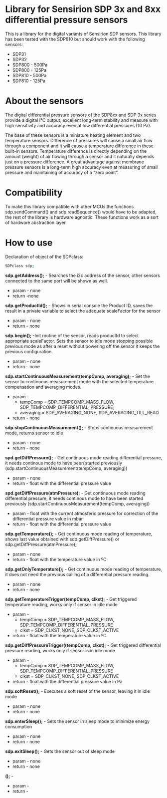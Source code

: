 # Library for Sensirion SDP 3x and 8xx differential pressure sensors

This is a library for the digital variants of Sensirion SDP sensors. This library has been tested with the SDP810 but should work with the following sensors:
- SDP31
- SDP32
- SDP800 - 500Pa    
- SDP800 - 125Pa
- SDP810 - 500Pa
- SDP810 - 125Pa


# About the sensors
The digital differential pressure sensors of the SDP8xx and SDP 3x series provide a digital I²C output, excellent long-term stability and measure with high sensitivity and accuracy even at low differential pressures (10 Pa).

The base of these sensors is a miniature heating element and two temperature sensors. Difference of pressures will cause a small air flow through a component and it will cause a temperature difference in these built-in sensors. Temperature difference is directly depending on the amount (weight) of air flowing through a sensor and it naturally depends just on a pressure difference. A great advantage against membrane pressure sensors is a long-term high accuracy even at measuring of small pressure and maintaining of accuracy of a “zero point”.
# Compatibility
To make this library compatible with other MCUs the functions sdp.sendCommand() and sdp.readSequence() would have to be adapted, the rest of the library is hardware agnostic. These functions work as a sort of hardware abstraction layer.

# How to use
Declaration of object of the SDPclass:
```sh
SDPclass sdp;
```

**sdp.getAddress();** - Searches the i2c address of the sensor, other sensors connected to the same port will be shown as well.
- param - none
- return -none

**sdp.getProductId();** - Shows in serial console the Product ID, saves the result in a private variable to select the adequate scaleFactor for the sensor
- param - none
- return - none

**sdp.begin();** -Init routine of the sensor, reads productId to select appropriate scaleFactor. Sets the sensor to idle mode stopping possible previous mode as after a reset without powering off the sensor it keeps the previous configuration.
- param - none
- return - none

**sdp.startContinuousMeasurement(tempComp, averaging);** - Set the sensor to continuous measurement mode with the selected temperature compensation and averaging modes.
- param -
  - tempComp = SDP_TEMPCOMP_MASS_FLOW, SDP_TEMPCOMP_DIFFERENTIAL_PRESSURE;
  - averaging = SDP_AVERAGING_NONE, SDP_AVERAGING_TILL_READ
- return - none

**sdp.stopContinuousMeasurement();** - Stops continuous measurement mode, returns sensor to idle
- param - none
- return - none

**spd.getDiffPressure();** - Get continuous mode reading differential pressure, it needs continous mode to have been started previously (sdp.startContinuousMeasurement(tempComp, averaging))
- param - none
- return - float with the differential pressure value

**spd.getDiffPressure(atmPressure);** - Get continuous mode reading differential pressure, it needs continous mode to have been started previously (sdp.startContinuousMeasurement(tempComp, averaging))
- param - float with the current atmosferic pressure for correction of the differential pressure value in mbar
- return - float with the differential pressure value

**sdp.getTemperature();** - Get continuous mode reading of temperature, shows last value obtained with sdp.getDiffPressure() or sdp.getDiffPressure(atmPressure);
- param - none
- return - float with the temperature value in ºC

**sdp.getOnlyTemperature();** - Get continuous mode reading of temperature, it does not need the previous calling of a differential pressure reading.
- param - none
- return - none

**sdp.getTemperatureTrigger(tempComp, clkst);** - Get triggered temperature reading, works only if sensor in idle mode
- param -
  - tempComp = SDP_TEMPCOMP_MASS_FLOW, SDP_TEMPCOMP_DIFFERENTIAL_PRESSURE
  - clkst = SDP_CLKST_NONE, SDP_CLKST_ACTIVE
- return - float with the temperature value in ºC

**sdp.getDiffPressureTrigger((tempComp, clkst);** - Get triggered differential pressure reading, works only if sensor is in idle mode
- param -
  - tempComp = SDP_TEMPCOMP_MASS_FLOW, SDP_TEMPCOMP_DIFFERENTIAL_PRESSURE
  - clkst = SDP_CLKST_NONE, SDP_CLKST_ACTIVE
- return - float with the differential pressure value in Pa


**sdp.softReset();** - Executes a soft reset of the sensor, leaving it in idle mode
- param - none
- return - none


**sdp.enterSleep();** - Sets the sensor in sleep mode to minimize energy consumption
- param - none
- return - none


**sdp.exitSleep();** - Gets the sensor out of sleep mode
- param - none
- return - none



**();** -
- param -
- return -
